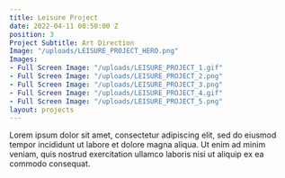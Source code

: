 ```yaml
---
title: Leisure Project
date: 2022-04-11 00:50:00 Z
position: 3
Project Subtitle: Art Direction
Image: "/uploads/LEISURE_PROJECT_HERO.png"
Images:
- Full Screen Image: "/uploads/LEISURE_PROJECT_1.gif"
- Full Screen Image: "/uploads/LEISURE_PROJECT_2.png"
- Full Screen Image: "/uploads/LEISURE_PROJECT_3.png"
- Full Screen Image: "/uploads/LEISURE_PROJECT_4.gif"
- Full Screen Image: "/uploads/LEISURE_PROJECT_5.png"
layout: projects
---
```


Lorem ipsum dolor sit amet, consectetur adipiscing elit, sed do eiusmod tempor incididunt ut labore et dolore magna aliqua. Ut enim ad minim veniam, quis nostrud exercitation ullamco laboris nisi ut aliquip ex ea commodo consequat. 